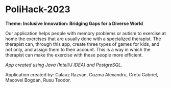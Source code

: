 # PoliHack-2023

**Theme: Inclusive Innovation: Bridging Gaps for a Diverse World**

Our application helps people with memory problems or autism to exercise at home the exercises that are usually done with a specialized therapist.
The therapist can, through this app, create three types of games for kids, and not only, and assign them to their account.
This is a way in which the therapist can make the exercise with these people more efficient.

*App created using Java (IntelliJ IDEA) and PostgreSQL.*

Application created by:
Calauz Razvan, 
Cozma Alexandru, 
Cretu Gabriel, 
Macovei Bogdan, 
Rusu Teodor.
